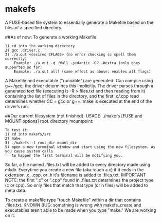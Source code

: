 makefs
======

A FUSE-based file system to essentially generate a Makefile based on the files of a specified directory. 

##As of now:
To generate a working Makefile:

    1) cd into the working directory
    2) gcc .driver.c
    3) ./a.out <desired CFLAGS> (no error checking so spell them correctly)
        Example: ./a.out -g -Wall -pedantic -O2 -Wextra (only ones supported so far)
        Example: ./a.out allf (same effect as above: enables all flags)

A Makefile and executable ("runnable") are generated. Can compile using g++/gcc; the driver determines this implicitly. The driver parses through a generated text file (executing ls -R > files.txt and then reading from it) containing the list of files in the directory, and the first .c/.cpp read determines whether CC = gcc or g++. make is executed at the end of the driver’s run.

##Our current filesystem (not finished):
USAGE: ./makefs [FUSE and MOUNT options] root_directory mountpoint:

    To test it:
    1) cd into makefs/src
    2) make
    3) ./makefs -f root_dir mount_dir
    5) open a new termminal window and start using the new filesystem. As you cause system calls
       to happen the first terminal will be notifying you.
       
So far, a file named .files.txt will be added to every directory made using mkdir.
Everytime you create a new file (aka touch a.c) if it ends in the extension .c, .cpp, or .h it's
filename is added to .files.txt. 
IMPORTANT NOTE: the first ".c" or ".cpp" found in .files.txt determines
the project type (c or cpp). So only files that match that type (or h files) will be added to meta data.

To create a makefile type "touch Makefile" within a dir that contains .files.txt.
KNOWN BUG: something is wrong with makefs_create and executables aren't able to be made when you type "make."
We are working on it.
